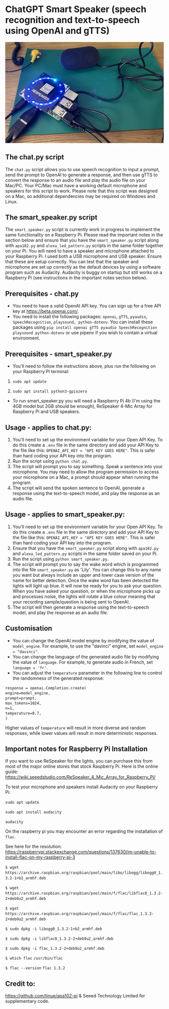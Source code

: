 # ChatGPT Smart Speaker (speech recognition and text-to-speech using OpenAI and gTTS)

![Jeff the smart speaker](images/pi.jpg)

## The chat.py script

The `chat.py` script allows you to use speech recognition to input a prompt, send the prompt to OpenAI to generate a response, and then use gTTS to convert the response to an audio file and play the audio file on your Mac/PC. Your PC/Mac must have a working default microphone and speakers for this script to work. Please note that this script was designed on a Mac, so additional dependencies may be required on Windows and Linux. 

## The smart_speaker.py script

The `smart_speaker.py` script is currently work in progress to implement the same functionality on a Raspberry Pi. Please read the important notes in the section below and ensure that you have the `smart_speaker.py` script along with `apa102.py` and `alexa_led_pattern.py` scripts in the same folder together on your Pi. You will need to have a speaker and microphone attached to your Raspberry Pi. I used both a USB microphone and USB speaker. Ensure that these are setup correctly. You can test that the speaker and microphone are set up correctly as the default devices by using a software program such as Audacity. Audacity is buggy on startup but still works on a Raspberry Pi (see instructions in the important notes section below).

## Prerequisites - chat.py

- You need to have a valid OpenAI API key. You can sign up for a free API key at https://beta.openai.com/.
- You need to install the following packages: `openai`, `gTTS`, `pyaudio`, `SpeechRecognition`, `playsound, python-dotenv`. You can install these packages using `pip install openai gTTS pyaudio SpeechRecognition playsound python-dotenv` or use pipenv if you wish to contain a virtual environment.

## Prerequisites - smart_speaker.py
- You'll need to follow the instructions above, plus run the following on your Raspberry Pi terminal:

1. `sudo apt update`

2. `sudo apt install python3-gpiozero`

- To run smart_speaker.py you will need a Raspberry Pi 4b (I'm using the 4GB model but 2GB should be enough), ReSpeaker 4-Mic Array for Raspberry Pi and USB speakers.

## Usage - applies to chat.py:

1. You'll need to set up the environment variable for your Open API Key. To do this create a `.env` file in the same directory and add your API Key to the file like this: `OPENAI_API_KEY = "API KEY GOES HERE"`. This is safer than hard coding your API key into the program.
2. Run the script using `python chat.py`.
3. The script will prompt you to say something. Speak a sentence into your microphone. You may need to allow the program permission to access your microphone on a Mac, a prompt should appear when running the program.
4. The script will send the spoken sentence to OpenAI, generate a response using the text-to-speech model, and play the response as an audio file.

## Usage - applies to smart_speaker.py:
1. You'll need to set up the environment variable for your Open API Key. To do this create a `.env` file in the same directory and add your API Key to the file like this: `OPENAI_API_KEY = "API KEY GOES HERE"`. This is safer than hard coding your API key into the program.
2. Ensure that you have the `smart_speaker.py` script along with `apa102.py` and `alexa_led_pattern.py` scripts in the same folder saved on your Pi.
3. Run the script using `python smart_speaker.py`.
4. The script will prompt you to say the wake word which is programmed into the file `smart_speaker.py` as 'Lily'. You can change this to any name you want but always include an upper and lower case version of the name for better detection. Once the wake word has been detected the lights will light up blue. It will now be ready for you to ask your question. When you have asked your question, or when the microphone picks up and processes noise, the lights will rotate a blue colour meaning that your recording sample/question is being sent to OpenAI.
5. The script will then generate a response using the text-to-speech model, and play the response as an audio file.


## Customisation

- You can change the OpenAI model engine by modifying the value of `model_engine`. For example, to use the "davinci" engine, set `model_engine = "davinci"`.
- You can change the language of the generated audio file by modifying the value of `language`. For example, to generate audio in French, set `language = 'fr'`.
- You can adjust the `temperature` parameter in the following line to control the randomness of the generated response:

```
response = openai.Completion.create(
engine=model_engine,
prompt=prompt,
max_tokens=1024,
n=1,
temperature=0.7,
)
```

Higher values of `temperature` will result in more diverse and random responses, while lower values will result in more deterministic responses.

## Important notes for Raspberry Pi Installation

If you want to use ReSpeaker for the lights, you can purchase this from most of the major online stores that stock Raspberry Pi. 
Here is the online guide: https://wiki.seeedstudio.com/ReSpeaker_4_Mic_Array_for_Raspberry_Pi/

To test your microphone and speakers install Audacity on your Raspberry Pi:

`sudo apt update`

`sudo apt install audacity`

`audacity`

On the raspberry pi you may encounter an error regarding the installation of `flac`.

See here for the resolution: https://raspberrypi.stackexchange.com/questions/137630/im-unable-to-install-flac-on-my-raspberry-pi-3
 
`$ wget https://archive.raspbian.org/raspbian/pool/main/libo/libogg/libogg0_1.3.2-1+b2_armhf.deb`

`$ wget https://archive.raspbian.org/raspbian/pool/main/f/flac/libflac8_1.3.2-2+deb9u2_armhf.deb`

`$ wget https://archive.raspbian.org/raspbian/pool/main/f/flac/flac_1.3.2-2+deb9u2_armhf.deb`

`$ sudo dpkg -i libogg0_1.3.2-1+b2_armhf.deb`

`$ sudo dpkg -i libflac8_1.3.2-2+deb9u2_armhf.deb` 

`$ sudo dpkg -i flac_1.3.2-2+deb9u2_armhf.deb`

`$ which flac`
`/usr/bin/flac`

`$ flac --version`
`flac 1.3.2`

## Credit to:
https://github.com/tinue/apa102-pi & Seeed Technology Limited for supplementary code.
